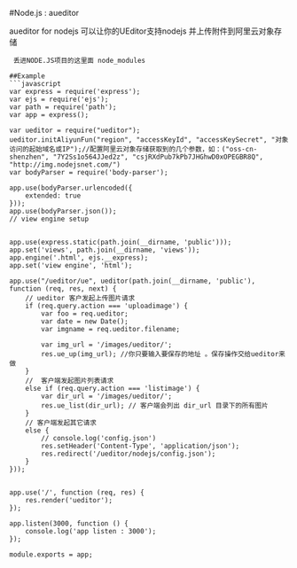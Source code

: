 ﻿#Node.js : aueditor

aueditor for nodejs 可以让你的UEditor支持nodejs 并上传附件到阿里云对象存储


```
 丢进NODE.JS项目的这里面 node_modules

```



```
##Example
```javascript
var express = require('express');
var ejs = require('ejs');
var path = require('path');
var app = express();

var ueditor = require("ueditor");
ueditor.initAliyunFun("region", "accessKeyId", "accessKeySecret", "对象访问的起始域名或IP");//配置阿里云对象存储获取到的几个参数，如：("oss-cn-shenzhen", "7Y2Ss1o564JJed2z", "csjRXdPub7kPb7JHGhwD0xOPEGBR8Q", "http://img.nodejsnet.com/")
var bodyParser = require('body-parser');

app.use(bodyParser.urlencoded({
    extended: true
}));
app.use(bodyParser.json());
// view engine setup


app.use(express.static(path.join(__dirname, 'public')));
app.set('views', path.join(__dirname, 'views'));
app.engine('.html', ejs.__express);
app.set('view engine', 'html');

app.use("/ueditor/ue", ueditor(path.join(__dirname, 'public'), function (req, res, next) {
    // ueditor 客户发起上传图片请求
    if (req.query.action === 'uploadimage') {
        var foo = req.ueditor;
        var date = new Date();
        var imgname = req.ueditor.filename;

        var img_url = '/images/ueditor/';
        res.ue_up(img_url); //你只要输入要保存的地址 。保存操作交给ueditor来做
    }
    //  客户端发起图片列表请求
    else if (req.query.action === 'listimage') {
        var dir_url = '/images/ueditor/';
        res.ue_list(dir_url); // 客户端会列出 dir_url 目录下的所有图片
    }
    // 客户端发起其它请求
    else {
        // console.log('config.json')
        res.setHeader('Content-Type', 'application/json');
        res.redirect('/ueditor/nodejs/config.json');
    }
}));


app.use('/', function (req, res) {
    res.render('ueditor');
});

app.listen(3000, function () {
    console.log('app listen : 3000');
});

module.exports = app;

```


